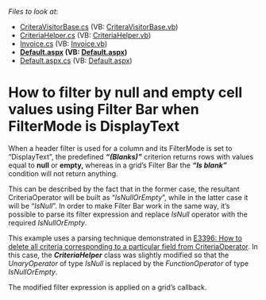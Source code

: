 <!-- default file list -->
*Files to look at*:

* [CriteraVisitorBase.cs](./CS/App_Code/CriteraVisitorBase.cs) (VB: [CriteraVisitorBase.vb](./VB/App_Code/CriteraVisitorBase.vb))
* [CriteriaHelper.cs](./CS/App_Code/CriteriaHelper.cs) (VB: [CriteriaHelper.vb](./VB/App_Code/CriteriaHelper.vb))
* [Invoice.cs](./CS/App_Code/Models/Invoice.cs) (VB: [Invoice.vb](./VB/App_Code/Models/Invoice.vb))
* **[Default.aspx](./CS/Default.aspx) (VB: [Default.aspx](./VB/Default.aspx))**
* [Default.aspx.cs](./CS/Default.aspx.cs) (VB: [Default.aspx](./VB/Default.aspx))
<!-- default file list end -->
# How to filter by null and empty cell values using Filter Bar when FilterMode is DisplayText


<p>When a header filter is used for a column and its FilterMode is set to “DisplayText”, the predefined <em><strong>“(Blanks)”</strong></em> criterion returns rows with values equal to <strong>null</strong> or <strong>empty, </strong>whereas in a grid’s Filter Bar the <em><strong>“Is blank”</strong></em> condition will not return anything. </p>
<p>This can be described by the fact that in the former case, the resultant CriteriaOperator will be built as “<em>IsNullOrEmpty</em>”, while in the latter case it will be “<em>IsNull</em>”. In order to make Filter Bar work in the same way, it’s possible to parse its filter expression and replace <em>IsNull</em> operator with the required <em>IsNullOrEmpty</em>. </p>
<p>This example uses a parsing technique demonstrated in <a href="https://www.devexpress.com/Support/Center/p/E3396">E3396: How to delete all criteria corresponding to a particular field from CriteriaOperator</a>. In this case, the <strong><em>CriteriaHelper</em></strong> class was slightly modified so that the <em>UnaryOperator</em> of type <em>IsNull</em> is replaced by the <em>FunctionOperator</em> of type <em>IsNullOrEmpty</em>.</p>
<p>The modified filter expression is applied on a grid’s callback.</p>

<br/>


